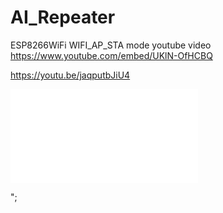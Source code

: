 # AI_Repeater
ESP8266WiFi WIFI_AP_STA mode
youtube video
https://www.youtube.com/embed/UKlN-OfHCBQ


https://youtu.be/jaqputbJiU4
<p><iframe width=\"560\" height=\"315\" src=\"https://www.youtube.com/embed/UKlN-OfHCBQ\" title=\"YouTube video player\" frameborder=\"0\" allow=\"accelerometer; autoplay; clipboard-write; encrypted-media; gyroscope; picture-in-picture; web-share\" allowfullscreen></iframe></p>";
